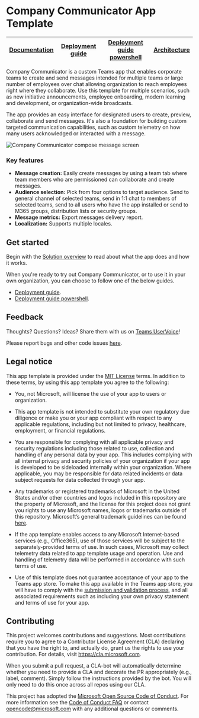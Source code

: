 # Company Communicator App Template

| [Documentation](https://github.com/chrischowsos/microsoft-teams-apps-company-communicator-1/wiki) | [Deployment guide](https://github.com/chrischowsos/microsoft-teams-apps-company-communicator-1/wiki/Deployment-guide) | [Deployment guide powershell](https://github.com/chrischowsos/microsoft-teams-apps-company-communicator-1/wiki/Deployment-guide-powershell)  | [Architecture](https://github.com/chrischowsos/microsoft-teams-apps-company-communicator-1/wiki/Solution-overview) |
| ---- | ---- | ---- | ---- |

Company Communicator is a custom Teams app that enables corporate teams to create and send messages intended for multiple teams or large number of employees over chat allowing organization to reach employees right where they collaborate. Use this template for multiple scenarios, such as new initiative announcements, employee onboarding, modern learning and development, or organization-wide broadcasts. 

The app provides an easy interface for designated users to create, preview, collaborate and send messages. It's also a foundation for building custom targeted communication capabilities, such as custom telemetry on how many users acknowledged or interacted with a message.

![Company Communicator compose message screen](https://github.com/chrischowsos/microsoft-teams-apps-company-communicator-1/wiki/images/CompanyCommunicatorCompose.png)

### Key features
* **Message creation:** Easily create messages by using a team tab where team members who are permissioned can collaborate and create messages.
* **Audience selection:** Pick from four options to target audience. Send to general channel of selected teams, send in 1:1 chat to members of selected teams, send to all users who have the app installed or send to M365 groups, distribution lists or security groups.
* **Message metrics:** Export messages delivery report.
* **Localization:** Supports multiple locales.
## Get started

Begin with the [Solution overview](https://github.com/chrischowsos/microsoft-teams-apps-company-communicator-1/wiki/Solution-overview) to read about what the app does and how it works.

When you're ready to try out Company Communicator, or to use it in your own organization, you can choose to follow one of the below guides.
* [Deployment guide](https://github.com/chrischowsos/microsoft-teams-apps-company-communicator-1/wiki/Deployment-guide).
* [Deployment guide powershell](https://github.com/chrischowsos/microsoft-teams-apps-company-communicator-1/wiki/Deployment-guide-powershell).  
  
## Feedback

Thoughts? Questions? Ideas? Share them with us on [Teams UserVoice](https://microsoftteams.uservoice.com/forums/555103-public)!

Please report bugs and other code issues [here](https://github.com/OfficeDev/microsoft-teams-company-communicator-app/issues/new).

## Legal notice

This app template is provided under the [MIT License](https://github.com/chrischowsos/microsoft-teams-apps-company-communicator-1/blob/master/LICENSE) terms.  In addition to these terms, by using this app template you agree to the following:

- You, not Microsoft, will license the use of your app to users or organization. 

- This app template is not intended to substitute your own regulatory due diligence or make you or your app compliant with respect to any applicable regulations, including but not limited to privacy, healthcare, employment, or financial regulations.

- You are responsible for complying with all applicable privacy and security regulations including those related to use, collection and handling of any personal data by your app. This includes complying with all internal privacy and security policies of your organization if your app is developed to be sideloaded internally within your organization. Where applicable, you may be responsible for data related incidents or data subject requests for data collected through your app.

- Any trademarks or registered trademarks of Microsoft in the United States and/or other countries and logos included in this repository are the property of Microsoft, and the license for this project does not grant you rights to use any Microsoft names, logos or trademarks outside of this repository. Microsoft’s general trademark guidelines can be found [here](https://www.microsoft.com/en-us/legal/intellectualproperty/trademarks/usage/general.aspx).

- If the app template enables access to any Microsoft Internet-based services (e.g., Office365), use of those services will be subject to the separately-provided terms of use. In such cases, Microsoft may collect telemetry data related to app template usage and operation. Use and handling of telemetry data will be performed in accordance with such terms of use.

- Use of this template does not guarantee acceptance of your app to the Teams app store. To make this app available in the Teams app store, you will have to comply with the [submission and validation process](https://docs.microsoft.com/en-us/microsoftteams/platform/concepts/deploy-and-publish/appsource/publish), and all associated requirements such as including your own privacy statement and terms of use for your app.

## Contributing

This project welcomes contributions and suggestions.  Most contributions require you to agree to a
Contributor License Agreement (CLA) declaring that you have the right to, and actually do, grant us
the rights to use your contribution. For details, visit https://cla.microsoft.com.

When you submit a pull request, a CLA-bot will automatically determine whether you need to provide
a CLA and decorate the PR appropriately (e.g., label, comment). Simply follow the instructions
provided by the bot. You will only need to do this once across all repos using our CLA.

This project has adopted the [Microsoft Open Source Code of Conduct](https://opensource.microsoft.com/codeofconduct/).
For more information see the [Code of Conduct FAQ](https://opensource.microsoft.com/codeofconduct/faq/) or
contact [opencode@microsoft.com](mailto:opencode@microsoft.com) with any additional questions or comments.
